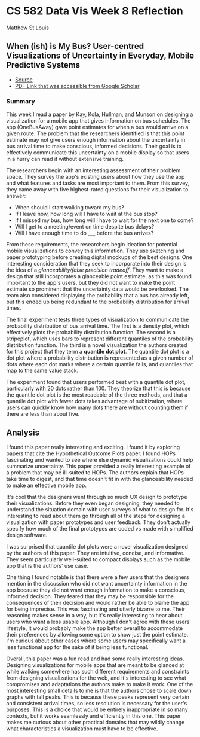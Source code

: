 # CS 582 Data Vis Week 8 Reflection
Matthew St Louis

## When (ish) is My Bus? User-centred Visualizations of Uncertainty in Everyday, Mobile Predictive Systems
- [Source](https://dl.acm.org/doi/abs/10.1145/2858036.2858558?casa_token=xSejIUyOf0kAAAAA:SuvG-fQag9BWPgIxoqUKbPvX7orOoF_QivmqG8fQTIRXz6u3FM2x7lO27R5bRhjTomnG9trC47Pg)
- [PDF Link that was accessible from Google Scholar](https://dl.acm.org/doi/pdf/10.1145/2858036.2858558?casa_token=ImjmCt6U9UMAAAAA:4Nt24yNH7ETmU7SIwcTjC0311mDDqEk2okpu9bUookYyfV_nca_hUVNHVETmjJbw7OLpzVrs3COy)

### Summary
This week I read a paper by Kay, Kola, Hullman, and Munson on designing a visualization for a mobile app that gives information on bus schedules. The app (OneBusAway) gave point estimates for when a bus would arrive on a given route. The problem that the researchers identified is that this point estimate may not give users enough information about the uncertainty in bus arrival time to make conscious, informed decisions. Their goal is to effectively communicate this uncertainty on a mobile display so that users in a hurry can read it without extensive training.

The researchers begin with an interesting assessment of their problem space. They survey the app's existing users about how they use the app and what features and tasks are most important to them. From this survey, they came away with five highest-rated questions for their visualization to answer:

- When should I start walking toward my bus?
- If I leave now, how long will I have to wait at the bus stop?
- If I missed my bus, how long will I have to wait for the next one to come?
- Will I get to a meeting/event on time despite bus delays?
- Will I have enough time to do ___ before the bus arrives?

From these requirements, the researchers begin ideation for potential mobile visualizations to convey this information. They use sketching and paper prototyping before creating digital mockups of the best designs. One interesting consideration that they seek to incorporate into their design is the idea of a _glanceability/false precision tradeoff_. They want to make a design that still incorporates a glanceable point estimate, as this was found important to the app's users, but they did not want to make the point estimate so prominent that the uncertainty data would be overlooked. The team also considered displaying the probability that a bus has already left, but this ended up being redundant to the probability distribution for arrival times.

The final experiment tests three types of visualization to communicate the probability distribution of bus arrival time. The first is a density plot, which effectively plots the probability distribution function. The second is a stripeplot, which uses bars to represent different quantiles of the probability distribution function. The third is a novel visualization the authors created for this project that they term a __quantile dot plot__. The quantile dot plot is a dot plot where a probability distribution is represented as a given number of dots where each dot marks where a certain quantile falls, and quantiles that map to the same value stack.

The experiment found that users performed best with a quantile dot plot, particularly with 20 dots rather than 100. They theorize that this is because the quantile dot plot is the most readable of the three methods, and that a quantile dot plot with fewer dots takes advantage of subitization, where users can quickly know how many dots there are without counting them if there are less than about five.

## Analysis

I found this paper really interesting and exciting. I found it by exploring papers that cite the Hypothetical Outcome Plots paper. I found HOPs fascinating and wanted to see where else dynamic visualizations could help summarize uncertainty. This paper provided a really interesting example of a problem that may be ill-suited to HOPs. The authors explain that HOPs take time to digest, and that time doesn't fit in with the glanceability needed to make an effective mobile app.

It's cool that the designers went through so much UX design to prototype their visualizations. Before they even began designing, they needed to understand the situation domain with user surveys of what to design for. It's interesting to read about them go through all of the steps for designing a visualization with paper prototypes and user feedback. They don't actually specify how much of the final prototypes are coded vs made with simplified design software.

I was surprised that quantile dot plots were a novel visualization designed by the authors of this paper. They are intuitive, concise, and informative. They seem particularly well-suited to compact displays such as the mobile app that is the authors' use case.

One thing I found notable is that there were a few users that the designers mention in the discussion who did not want uncertainty information in the app because they did not want enough information to make a conscious, informed decision. They feared that they may be responsible for the consequences of their decision and would rather be able to blame the app for being imprecise. This was fascinating and utterly bizarre to me. Their reasoning makes sense in a way, but it's really interesting to hear about users who want a less usable app. Although I don't agree with these users' lifestyle, it would probably make the app better overall to accommodate their preferences by allowing some option to show just the point estimate. I'm curious about other cases where some users may specifically want a less functional app for the sake of it being less functional.

Overall, this paper was a fun read and had some really interesting ideas. Designing visualizations for mobile apps that are meant to be glanced at while walking somewhere has such different requirements and constraints from designing visualizations for the web, and it's interesting to see what compromises and adaptations the authors make to make it work. One of the most interesting small details to me is that the authors chose to scale down graphs with tall peaks. This is because these peaks represent very certain and consistent arrival times, so less resolution is necessary for the user's purposes. This is a choice that would be entirely inappropriate in so many contexts, but it works seamlessly and efficiently in this one. This paper makes me curious about other practical domains that may wildly change what characteristics a visualization must have to be effective.